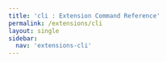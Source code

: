 ```yaml
---
title: 'cli : Extension Command Reference'
permalink: /extensions/cli
layout: single
sidebar:
  nav: 'extensions-cli'
---
```


